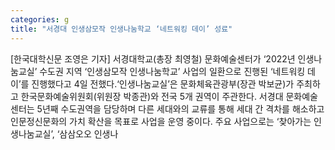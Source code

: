 ```yaml
---
categories: g
title: "서경대 인생삼모작 인생나눔학교 ‘네트워킹 데이’ 성료"
---
```

[한국대학신문 조영은 기자] 서경대학교(총장 최영철) 문화예술센터가 ‘2022년 인생나눔교실’ 수도권 지역 ‘인생삼모작 인생나눔학교’ 사업의 일환으로 진행된 ‘네트워킹 데이’를 진행했다고 4일 전했다.‘인생나눔교실’은 문화체육관광부(장관 박보균)가 주최하고 한국문화예술위원회(위원장 박종관)와 전국 5개 권역이 주관한다. 서경대 문화예술센터는 5년째 수도권역을 담당하며 다른 세대와의 교류를 통해 세대 간 격차를 해소하고 인문정신문화의 가치 확산을 목표로 사업을 운영 중이다. 주요 사업으로는 ‘찾아가는 인생나눔교실’, ‘삼삼오오 인생나